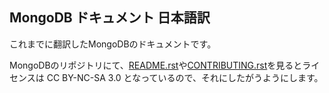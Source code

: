MongoDB ドキュメント 日本語訳
---------------------------

これまでに翻訳したMongoDBのドキュメントです。

MongoDBのリポジトリにて、[README.rst](https://github.com/mongodb/docs/blob/master/README.rst)や[CONTRIBUTING.rst](https://github.com/mongodb/docs/blob/master/CONTRIBUTING.rst)を見るとライセンスは CC BY-NC-SA 3.0 となっているので、それにしたがうようにします。
